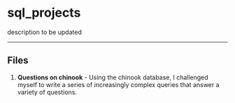 # sql_projects
description to be updated

---
## Files
1. **Questions on chinook** - Using the chinook database, I challenged myself to write a series of increasingly complex queries that answer a variety of questions.
